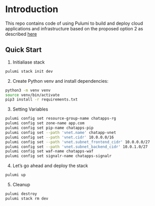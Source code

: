 # Introduction 

This repo contains code of using Pulumi to build and deploy cloud applications and infrastructure based on the proposed option 2 as described [here](../PROPOSAL.md) 

## Quick Start

1. Initialiase stack
```sh
pulumi stack init dev
```

2. Create Python venv and install dependencies:
```sh
python3 -m venv venv
source venv/bin/activate
pip3 install -r requirements.txt
```

3. Setting Variables

```sh
pulumi config set resource-group-name chatapps-rg
pulumi config set zone-name app.com
pulumi config set pip-name chatapps-pip
pulumi config set --path 'vnet.name' chatapp-vnet
pulumi config set --path 'vnet.cidr' 10.0.0.0/16
pulumi config set --path 'vnet.subnet_frontend_cidr' 10.0.0.0/27
pulumi config set --path 'vnet.subnet_backend_cidr' 10.0.1.0/27
pulumi config set waf-name chatapps-waf
pulumi config set signalr-name chatapps-signalr
```

4. Let’s go ahead and deploy the stack
```sh
pulumi up
```

5. Cleanup
```sh
pulumi destroy
pulumi stack rm dev
```